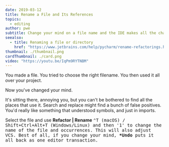 ```yaml
---
date: 2019-03-12
title: Rename a File and Its References
topics:
  - editing
author: pwe
subtitle: Change your mind on a file name and the IDE makes all the changes for you.
seealso:
  - title: Renaming a file or directory
    href: "https://www.jetbrains.com/help/pycharm/rename-refactorings.html"
thumbnail: ./thumbnail.png
cardThumbnail: ./card.png
video: "https://youtu.be/IqPm9RYTNBM"
---
```


You made a file. You tried to choose the right filename. You then used it all over your project.

Now you've changed your mind.

It's sitting there, annoying you, but you can't be bothered to find all the places that use it. Search and replace might find a bunch of false positives. You'd really like something that understood symbols, and just in imports.

Select the file and use **Refactor | Rename** <kbd>⌃T<kbd/> (macOS) / <kbd>Shift+Ctrl+Alt+T</kbd> (Windows/Linux) and then '1' to change the name of the file and occurrences. This will also adjust VCS. Best of all, if you change your mind, **\*Undo** puts it all back as one editor transaction.
